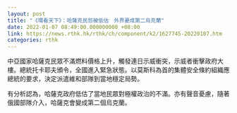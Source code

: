 ```yaml
---
layout: post
title: "《環看天下》：哈薩克民怨被低估　外界憂成第二烏克蘭"
date: 2022-01-07 08:49:00.000000000 +08:00
link: https://news.rthk.hk/rthk/ch/component/k2/1627745-20220107.htm
categories: rthk
---
```


中亞國家哈薩克民眾不滿燃料價格上升，觸發連日示威衝突，示威者衝擊政府大樓。總統托卡耶夫頒令，全國進入緊急狀態。以莫斯科為首的集體安全條約組織應總統的要求，決定派遣維和部隊到當地穩定局勢。

有分析認為，哈薩克政府低估了當地民眾對極權政治的不滿。亦有聲音憂慮，隨著俄國部隊介入，哈薩克會變成第二個烏克蘭。
